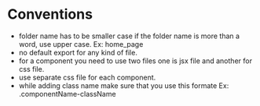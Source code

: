 # Conventions

- folder name has to be smaller case if the folder name is more than a word, use upper case. Ex: home_page
- no default export for any kind of file.
- for a component you need to use two files one is jsx file and another for css file.
- use separate css file for each component.
- while adding class name make sure that you use this formate Ex: .componentName-className
